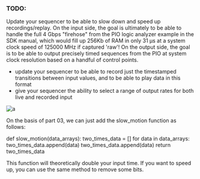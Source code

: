### TODO:

Update your sequencer to be able to slow down and speed up recordings/replay. On the input side, the goal is ultimately to be able to handle the full 4 Gbps "firehose" from the PIO logic analyzer example in the SDK manual, which would fill up 256Kb of RAM in only 31 µs at a system clock speed of 125000 MHz if captured 'raw'! On the output side, the goal is to be able to output precisely timed sequences from the PIO at system clock resolution based on a handful of control points.

- update your sequencer to be able to record just the timestamped transitions between input values, and to be able to play data in this format
- give your sequencer the ability to select a range of output rates for both live and recorded input


![a](https://github.com/HaoliangYou/ese5190-2022-lab2b-esp/blob/main/lab/04_slow_motion/4.gif)


On the basis of part 03, we can just add the slow_motion function as follows:

def slow_motion(data_arrays):
two_times_data = []
for data in data_arrays:
two_times_data.append(data)
two_times_data.append(data)
return two_times_data

This function will theoretically double your input time.
If you want to speed up, you can use the same method to remove some bits.
